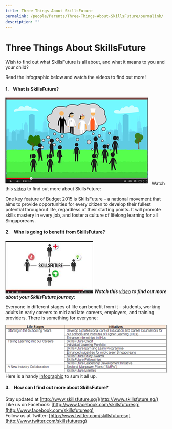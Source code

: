 ```yaml
---
title: Three Things About SkillsFuture
permalink: /people/Parents/Three-Things-About-SkillsFuture/permalink/
description: ""
---
```


Three Things About SkillsFuture
===============================

Wish to find out what SkillsFuture is all about, and what it means to you and your child?

Read the infographic below and watch the videos to find out more!

#### 1.    What is SkillsFuture?




![](/images/SkillsFuture.png)
Watch this [video](https://www.youtube.com/watch?v=rdBobyZLl7M) to find out more about SkillsFuture:

One key feature of Budget 2015 is SkillsFuture – a national movement that aims to provide opportunities for every citizen to develop their fullest potential throughout life, regardless of their starting points. It will promote skills mastery in every job, and foster a culture of lifelong learning for all Singaporeans.

#### 2.    Who is going to benefit from SkillsFuture?

![](/images/skillsfuture.png)
___Watch this___ [*video*](https://www.youtube.com/watch?v=CkIBjH8z3GU) ___to find out more about your SkillsFuture journey:___

Everyone in different stages of life can benefit from it – students, working adults in early careers to mid and late careers, employers, and training providers. There is something for everyone:

![](/images/info.png)
Here is a handy [infographic](/files/Skills.pdf) to sum it all up.

#### 3.    How can I find out more about SkillsFuture?

Stay updated at [http://www.skillsfuture.sg/](http://www.skillsfuture.sg/)  
Like us on Facebook: [http://www.facebook.com/skillsfuturesg](http://www.facebook.com/skillsfuturesg)  
Follow us at Twitter: [http://www.twitter.com/skillsfuturesg](http://www.twitter.com/skillsfuturesg)